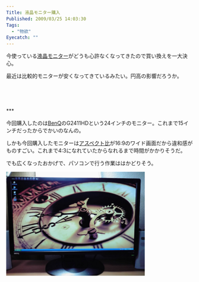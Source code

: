 ```yaml
---
Title: 液晶モニター購入
Published: 2009/03/25 14:03:30
Tags:
  - "物欲"
Eyecatch: ""
---
```

<p>今使っている<a class="keyword" href="http://d.hatena.ne.jp/keyword/%B1%D5%BE%BD%A5%E2%A5%CB%A5%BF%A1%BC">液晶モニター</a>がどうも心許なくなってきたので買い換えを一大決心。</p>
<p>最近は比較的モニターが安くなってきているみたい。円高の影響だろうか。</p>
<p> </p>
<p> </p>
***



<p>今回購入したのは<a class="keyword" href="http://d.hatena.ne.jp/keyword/BenQ">BenQ</a>のG2411HDという24インチのモニター。これまで15インチだったからでかいのなんの。</p>
<p>しかも今回購入したモニターは<a class="keyword" href="http://d.hatena.ne.jp/keyword/%A5%A2%A5%B9%A5%DA%A5%AF%A5%C8%C8%E6">アスペクト比</a>が16:9のワイド画面だから違和感がものすごい。これまで4:3になれていたからなれるまで時間がかかりそうだ。</p>
<p>でも広くなったおかげで、パソコンで行う作業ははかどりそう。</p>
<p><span><img class="hatena-fotolife" title="f:id:Ovis:20090325232319j:plain" src="20090325232319.jpg" alt="f:id:Ovis:20090325232319j:plain" width="373" height="280" /></span></p>